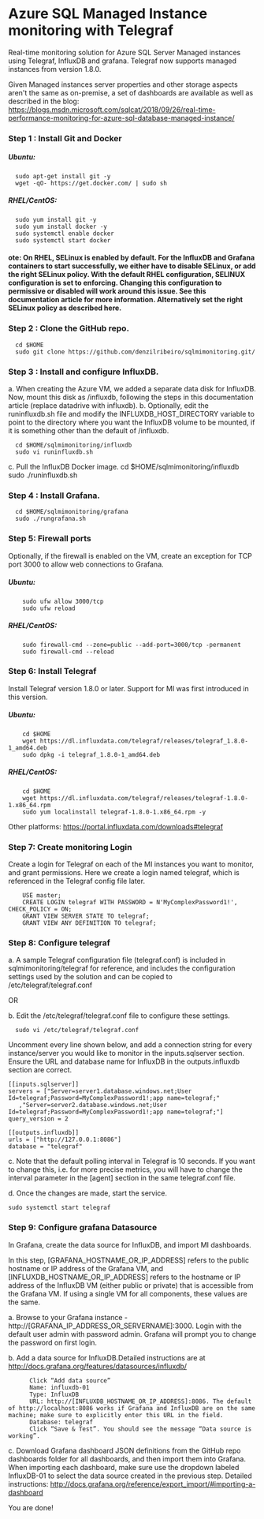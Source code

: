 # Azure SQL Managed Instance monitoring with Telegraf

Real-time monitoring solution for Azure SQL Server Managed instances using Telegraf, InfluxDB and grafana. Telegraf now supports managed instances from version 1.8.0.

Given Managed instances server properties and other storage aspects aren't the same as on-premise, a set of dashboards are available as well as described in the blog: https://blogs.msdn.microsoft.com/sqlcat/2018/09/26/real-time-performance-monitoring-for-azure-sql-database-managed-instance/


### Step 1 : Install Git and Docker
##### Ubuntu: 
      sudo apt-get install git -y
      wget -qO- https://get.docker.com/ | sudo sh

##### RHEL/CentOS:
      sudo yum install git -y
      sudo yum install docker -y
      sudo systemctl enable docker
      sudo systemctl start docker

#### ote: On RHEL, SELinux is enabled by default. For the InfluxDB and Grafana containers to start successfully, we either have to disable SELinux, or add the right SELinux policy. With the default RHEL configuration, SELINUX configuration is set to enforcing. Changing this configuration to permissive or disabled will work around this issue. See this documentation article for more information. Alternatively set the right SELinux policy as described here.

### Step 2 : Clone the GitHub repo.
      cd $HOME
      sudo git clone https://github.com/denzilribeiro/sqlmimonitoring.git/

### Step 3 : Install and configure InfluxDB. 
a.	When creating the Azure VM, we added a separate data disk for InfluxDB. Now, mount this disk as /influxdb, following the steps in this documentation article (replace datadrive with influxdb).
b.	Optionally, edit the runinfluxdb.sh file and modify the INFLUXDB_HOST_DIRECTORY variable to point to the directory where you want the InfluxDB volume to be mounted, if it is something other than the default of /influxdb.

      cd $HOME/sqlmimonitoring/influxdb
      sudo vi runinfluxdb.sh

c.	Pull the InfluxDB Docker image.
      cd $HOME/sqlmimonitoring/influxdb
      sudo ./runinfluxdb.sh

### Step 4 : Install Grafana.
      cd $HOME/sqlmimonitoring/grafana
      sudo ./rungrafana.sh

### Step 5: Firewall ports
Optionally, if the firewall is enabled on the VM, create an exception for TCP port 3000 to allow web connections to Grafana.
##### Ubuntu:
        sudo ufw allow 3000/tcp 
        sudo ufw reload
##### RHEL/CentOS:
        sudo firewall-cmd --zone=public --add-port=3000/tcp -permanent
        sudo firewall-cmd --reload

### Step 6: Install Telegraf
Install Telegraf version 1.8.0 or later. Support for MI was first introduced in this version.
##### Ubuntu:
        cd $HOME
        wget https://dl.influxdata.com/telegraf/releases/telegraf_1.8.0-1_amd64.deb
        sudo dpkg -i telegraf_1.8.0-1_amd64.deb

##### RHEL/CentOS:
        cd $HOME
        wget https://dl.influxdata.com/telegraf/releases/telegraf-1.8.0-1.x86_64.rpm
        sudo yum localinstall telegraf-1.8.0-1.x86_64.rpm -y

Other platforms: https://portal.influxdata.com/downloads#telegraf 

### Step 7: Create monitoring Login
Create a login for Telegraf on each of the MI instances you want to monitor, and grant permissions. Here we create a login named telegraf, which is referenced in the Telegraf config file later.
      
        USE master;
        CREATE LOGIN telegraf WITH PASSWORD = N'MyComplexPassword1!', CHECK_POLICY = ON;
        GRANT VIEW SERVER STATE TO telegraf;
        GRANT VIEW ANY DEFINITION TO telegraf;

### Step 8: Configure telegraf
a.	A sample Telegraf configuration file (telegraf.conf) is included in sqlmimonitoring/telegraf for reference, and includes the configuration settings used by the solution and can be copied to /etc/telegraf/telegraf.conf

OR  

b.	Edit the /etc/telegraf/telegraf.conf file to configure these settings. 

      sudo vi /etc/telegraf/telegraf.conf

Uncomment every line shown below, and add a connection string for every instance/server you would like to monitor in the inputs.sqlserver section. Ensure the URL and database name for InfluxDB in the outputs.influxdb section are correct.  

    [[inputs.sqlserver]]
    servers = ["Server=server1.database.windows.net;User Id=telegraf;Password=MyComplexPassword1!;app name=telegraf;"
	   ,"Server=server2.database.windows.net;User Id=telegraf;Password=MyComplexPassword1!;app name=telegraf;"]
    query_version = 2

    [[outputs.influxdb]]
    urls = ["http://127.0.0.1:8086"]
    database = "telegraf"

c.	Note that the default polling interval in Telegraf is 10 seconds. If you want to change this, i.e. for more precise metrics, you will have to change the interval parameter in the [agent] section in the same telegraf.conf file.

d.	Once the changes are made, start the service.  

    sudo systemctl start telegraf

### Step 9: Configure grafana Datasource
In Grafana, create the data source for InfluxDB, and import MI dashboards.    

In this step, [GRAFANA_HOSTNAME_OR_IP_ADDRESS] refers to the public hostname or IP address of the Grafana VM, and [INFLUXDB_HOSTNAME_OR_IP_ADDRESS] refers to the hostname or IP address of the InfluxDB VM (either public or private) that is accessible from the Grafana VM. If using a single VM for all components, these values are the same.  

  a.	Browse to your Grafana instance - http://[GRAFANA_IP_ADDRESS_OR_SERVERNAME]:3000.
      Login with the default user admin with password admin. Grafana will prompt you to change the password on first login.

  b.	Add a data source for InfluxDB.Detailed instructions are at http://docs.grafana.org/features/datasources/influxdb/ 
  
          Click “Add data source”  
          Name: influxdb-01  
          Type: InfluxDB  
          URL: http://[INFLUXDB_HOSTNAME_OR_IP_ADDRESS]:8086. The default of http://localhost:8086 works if Grafana and InfluxDB are on the same machine; make sure to explicitly enter this URL in the field.  
          Database: telegraf  
          Click “Save & Test”. You should see the message “Data source is working”.  
        
  c.	Download Grafana dashboard JSON definitions from the GitHub repo dashboards folder for all dashboards, and then import them into Grafana. When importing each dashboard, make sure use the dropdown labeled InfluxDB-01 to select the data source created in the previous step. Detailed instructions: http://docs.grafana.org/reference/export_import/#importing-a-dashboard

You are done!
